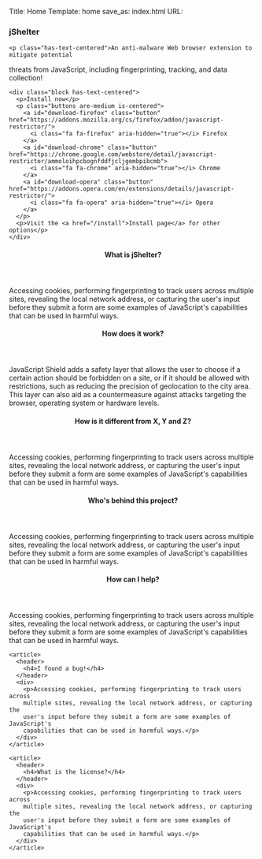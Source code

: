 Title: Home
Template: home
save_as: index.html
URL:

<section class="hero block">
  <div class="hero-body">
    <h3 class="has-text-centered">
      jShelter
    </h3>

    <p class="has-text-centered">An anti-malware Web browser extension to mitigate potential
threats from JavaScript, including fingerprinting, tracking, and data
collection!</p>

    <div class="block has-text-centered">
      <p>Install now</p>
      <p class="buttons are-medium is-centered">
        <a id="download-firefox" class="button" href="https://addons.mozilla.org/cs/firefox/addon/javascript-restrictor/">
          <i class="fa fa-firefox" aria-hidden="true"></i> Firefox
        </a>
        <a id="download-chrome" class="button" href="https://chrome.google.com/webstore/detail/javascript-restrictor/ammoloihpcbognfddfjcljgembpibcmb">
          <i class="fa fa-chrome" aria-hidden="true"></i> Chrome
        </a>
        <a id="download-opera" class="button" href="https://addons.opera.com/en/extensions/details/javascript-restrictor/">
          <i class="fa fa-opera" aria-hidden="true"></i> Opera
        </a>
      </p>
      <p>Visit the <a href="/install">Install page</a> for other options</p>
    </div>

  </div><!-- /.hero-body -->
</section><!-- /.hero -->


<section id="about" class="block">
  <div class="grid">
    <article>
      <header>
        <h4>What is jShelter?</h4>
      </header>
      <div>
        <p>Accessing cookies, performing fingerprinting to track users across
        multiple sites, revealing the local network address, or capturing the
        user's input before they submit a form are some examples of JavaScript's
        capabilities that can be used in harmful ways.</p>
      </div>
    </article>
    <article>
      <header>
        <h4>How does it work?</h4>
      </header>
      <div>
        <p>JavaScript Shield adds a
        safety layer that allows the user to choose if a certain action should
        be forbidden on a site, or if it should be allowed with restrictions,
        such as reducing the precision of geolocation to the city area. This
        layer can also aid as a countermeasure against attacks targeting the
        browser, operating system or hardware levels.</p>
      </div>
    </article>
    <article>
      <header>
        <h4>How is it different from X, Y and Z?</h4>
      </header>
      <div>
        <p>Accessing cookies, performing fingerprinting to track users across
        multiple sites, revealing the local network address, or capturing the
        user's input before they submit a form are some examples of JavaScript's
        capabilities that can be used in harmful ways.</p>
      </div>
    </article>
    <article>
      <header>
        <h4>Who's behind this project?</h4>
      </header>
      <div>
        <p>Accessing cookies, performing fingerprinting to track users across
        multiple sites, revealing the local network address, or capturing the
        user's input before they submit a form are some examples of JavaScript's
        capabilities that can be used in harmful ways.</p>
      </div>
    </article>
  </div>
</section>

<section id="contribute" class="block">
  <div class="grid">
    <article>
      <header>
        <h4>How can I help?</h4>
      </header>
      <div>
        <p>Accessing cookies, performing fingerprinting to track users across
        multiple sites, revealing the local network address, or capturing the
        user's input before they submit a form are some examples of JavaScript's
        capabilities that can be used in harmful ways.</p>
      </div>
    </article>

    <article>
      <header>
        <h4>I found a bug!</h4>
      </header>
      <div>
        <p>Accessing cookies, performing fingerprinting to track users across
        multiple sites, revealing the local network address, or capturing the
        user's input before they submit a form are some examples of JavaScript's
        capabilities that can be used in harmful ways.</p>
      </div>
    </article>

    <article>
      <header>
        <h4>What is the license?</h4>
      </header>
      <div>
        <p>Accessing cookies, performing fingerprinting to track users across
        multiple sites, revealing the local network address, or capturing the
        user's input before they submit a form are some examples of JavaScript's
        capabilities that can be used in harmful ways.</p>
      </div>
    </article>
  </div>
</section>
